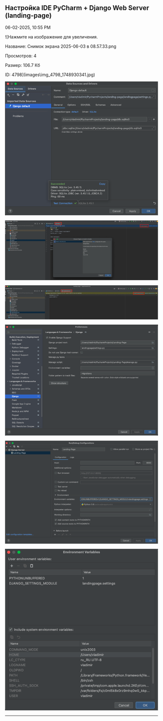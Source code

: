 
##  Настройка IDE PyCharm + Django Web Server (landing-page) 

06-02-2025, 10:55 PM

  
![Нажмите на изображение для увеличения.



Название:	Снимок экрана 2025-06-03 в 08.57.33.png

Просмотров:	4

Размер:	106.7 Кб

ID:	4798](images\\img_4798_1748930341.jpg)  
  
![Нажмите на изображение для увеличения.  Название:	Снимок экрана 2025-06-03 в 08.29.21.png Просмотров:	0 Размер:	72.6 Кб ID:	4795](images\\img_4795_1748929325.jpg)  
  
![Нажмите на изображение для увеличения.  Название:	Снимок экрана 2025-06-03 в 08.34.48.png Просмотров:	0 Размер:	427.3 Кб ID:	4796](images\\img_4796_1748929342.jpg)  
  
![Нажмите на изображение для увеличения.  Название:	Снимок экрана 2025-06-03 в 08.35.06.png Просмотров:	0 Размер:	150.9 Кб ID:	4797](images\\img_4797_1748929358.jpg)  
  
![Нажмите на изображение для увеличения.  Название:	Снимок экрана 2025-06-02 в 22.37.32.png Просмотров:	0 Размер:	85.1 Кб ID:	4792](images\\img_4792_1748894043.jpg)  
  
![Нажмите на изображение для увеличения.  Название:	Снимок экрана 2025-06-02 в 22.37.46.png Просмотров:	0 Размер:	67.4 Кб ID:	4793](images\\img_4793_1748894086.jpg)  
  
![Нажмите на изображение для увеличения.  Название:	Снимок экрана 2025-06-02 в 22.37.49.png Просмотров:	0 Размер:	49.0 Кб ID:	4794](images\\img_4794_1748894124.jpg)  
  



---

